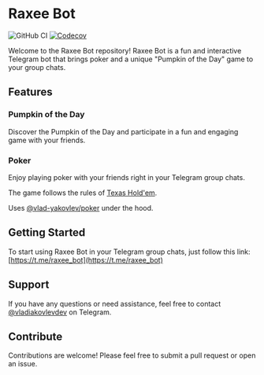# Raxee Bot

![GitHub CI](https://img.shields.io/github/actions/workflow/status/vlad-iakovlev/raxee-bot/ci.yml?branch=main&label=github-ci)
[![Codecov](https://img.shields.io/codecov/c/github/vlad-iakovlev/raxee-bot/main)](https://codecov.io/gh/vlad-iakovlev/raxee-bot)

Welcome to the Raxee Bot repository! Raxee Bot is a fun and interactive Telegram bot that brings poker and a unique "Pumpkin of the Day" game to your group chats.

## Features

### Pumpkin of the Day

Discover the Pumpkin of the Day and participate in a fun and engaging game with your friends.

### Poker

Enjoy playing poker with your friends right in your Telegram group chats.

The game follows the rules of [Texas Hold'em](https://en.wikipedia.org/wiki/Texas_hold_%27em).

Uses [@vlad-yakovlev/poker](https://www.npmjs.com/package/@vlad-yakovlev/poker) under the hood.

## Getting Started

To start using Raxee Bot in your Telegram group chats, just follow this link: [https://t.me/raxee_bot](https://t.me/raxee_bot)

## Support

If you have any questions or need assistance, feel free to contact [@vladiakovlevdev](https://t.me/vladiakovlevdev) on Telegram.

## Contribute

Contributions are welcome! Please feel free to submit a pull request or open an issue.
